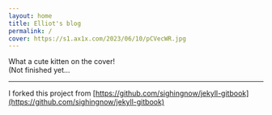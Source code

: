 ```yaml
---
layout: home
title: Elliot's blog
permalink: /
cover: https://s1.ax1x.com/2023/06/10/pCVecWR.jpg
---
```


What a cute kitten on the cover!  
(Not finished yet...

---
I forked this project from [https://github.com/sighingnow/jekyll-gitbook](https://github.com/sighingnow/jekyll-gitbook)